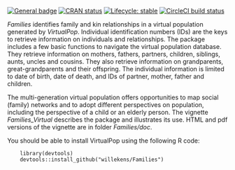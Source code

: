   <!-- badges: start -->
  [![General badge](https://img.shields.io/badge/Demography-virtual-red.svg)](https://shields.io/)
  [![CRAN status](https://www.r-pkg.org/badges/version/Families)](https://CRAN.R-project.org/package=Families)
  [![Lifecycle: stable](https://img.shields.io/badge/lifecycle-stable-orange.svg)](https://lifecycle.r-lib.org/articles/stages.html#stablel)
  [![CircleCI build status](https://img.shields.io/circleci/build/github/jupyterhub/jupyterhub?logo=circleci)](https://circleci.com/gh/jupyterhub/jupyterhub)
<!-- badges: end -->

*Families* identifies family and kin relationships in a virtual population
generated by *VirtualPop*. Individual identification
numbers (IDs) are the keys to retrieve information on individuals and
relationships. The package includes a few basic functions to navigate
the virtual population database. They retrieve information on mothers,
fathers, partners, children, siblings, aunts, uncles and cousins. They
also retrieve information on grandparents, great-grandparents and their
offspring. The individual information is limited to date of birth, date
of death, and IDs of partner, mother, father and children.

The multi-generation virtual population offers opportunities to map
social (family) networks and to adopt different perspectives on
population, including the perspective of a child or an elderly person.
The vignette *Families\_Virtual* describes
the package and illustrates its use. HTML and pdf versions of the
vignette are in folder *Families/doc*.

You should be able to install VirtualPop using the following R code:

        library(devtools)
        devtools::install_github("willekens/Families")
